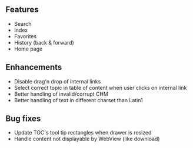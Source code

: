 ## Features

- Search
- Index
- Favorites
- History (back & forward)
- Home page

## Enhancements

- Disable drag'n drop of internal links
- Select correct topic in table of content when user clicks on internal link
- Better handling of invalid/corrupt CHM
- Better handling of text in different charset than Latin1

## Bug fixes

- Update TOC's tool tip rectangles when drawer is resized
- Handle content not displayable by WebView (like download)
